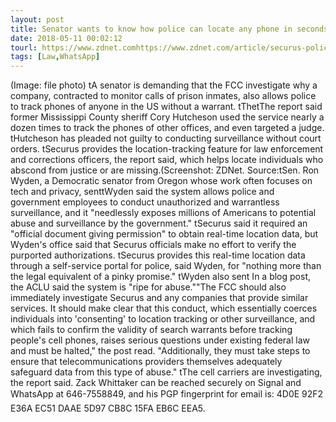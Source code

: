 ```yaml
---
layout: post
title: Senator wants to know how police can locate any phone in seconds without a warrant
date: 2018-05-11 00:02:12
tourl: https://www.zdnet.comhttps://www.zdnet.com/article/securus-police-cell-phones-warrantless-tracking/
tags: [Law,WhatsApp]
---
```

(Image: file photo) tA senator is demanding that the FCC investigate why a company, contracted to monitor calls of prison inmates, also allows police to track phones of anyone in the US without a warrant. tThetThe report said former Mississippi County sheriff Cory Hutcheson used the service nearly a dozen times to track the phones of other offices, and even targeted a judge. tHutcheson has pleaded not guilty to conducting surveillance without court orders. tSecurus provides the location-tracking feature for law enforcement and corrections officers, the report said, which helps locate individuals who abscond from justice or are missing.(Screenshot: ZDNet. Source:tSen. Ron Wyden, a Democratic senator from Oregon whose work often focuses on tech and privacy, senttWyden said the system allows police and government employees to conduct unauthorized and warrantless surveillance, and it "needlessly exposes millions of Americans to potential abuse and surveillance by the government." tSecurus said it required an "official document giving permission" to obtain real-time location data, but Wyden's office said that Securus officials make no effort to verify the purported authorizations. tSecurus provides this real-time location data through a self-service portal for police, said Wyden, for "nothing more than the legal equivalent of a pinky promise." tWyden also sent In a blog post, the ACLU said the system is "ripe for abuse.""The FCC should also immediately investigate Securus and any companies that provide similar services. It should make clear that this conduct, which essentially coerces individuals into 'consenting' to location tracking or other surveillance, and which fails to confirm the validity of search warrants before tracking people's cell phones, raises serious questions under existing federal law and must be halted," the post read. "Additionally, they must take steps to ensure that telecommunications providers themselves adequately safeguard data from this type of abuse." tThe cell carriers are investigating, the report said. Zack Whittaker can be reached securely on Signal and WhatsApp at 646-7558849, and his PGP fingerprint for email is: 4D0E 92F2 E36A EC51 DAAE 5D97 CB8C 15FA EB6C EEA5.